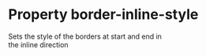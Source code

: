 # Property border-inline-style

Sets the style of the borders at start and end in  
the inline direction  
